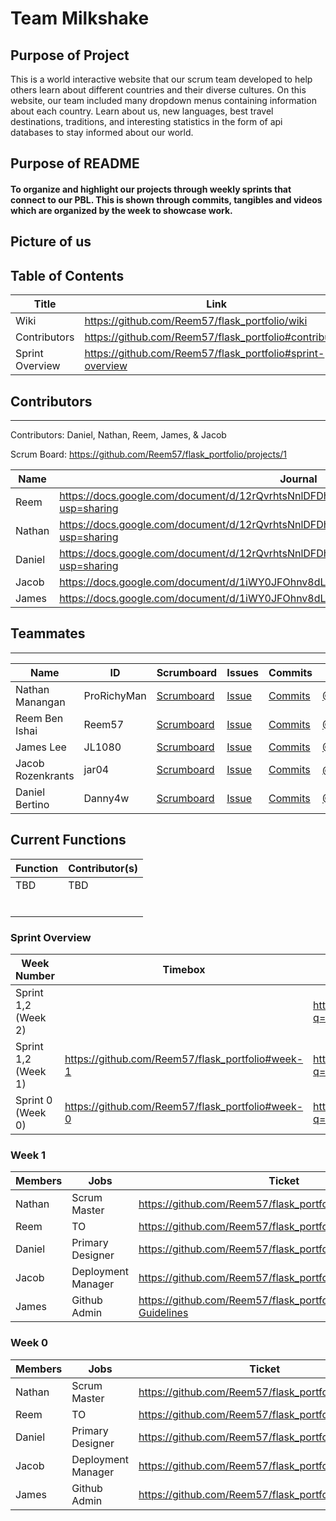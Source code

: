 # Team Milkshake

## Purpose of Project
This is a world interactive website that our scrum team developed to help others learn about different countries and their diverse cultures. On this website, our team included many dropdown menus containing information about each country. Learn about us, new languages, best travel destinations, traditions, and interesting statistics in the form of api databases to stay informed about our world.

## Purpose of README
#### To organize and highlight our projects through weekly sprints that connect to our PBL. This is shown through commits, tangibles and videos which are organized by the week to showcase work.

## Picture of us


## Table of Contents
| Title | Link |
| ---------------- | ------------------------------------------------------------------------------------------------------------ |
| Wiki | https://github.com/Reem57/flask_portfolio/wiki |
| Contributors | https://github.com/Reem57/flask_portfolio#contributors |
| Sprint Overview | https://github.com/Reem57/flask_portfolio#sprint-overview |


## Contributors
---------------------------------------

Contributors: Daniel, Nathan, Reem, James, & Jacob

Scrum Board: https://github.com/Reem57/flask_portfolio/projects/1

| Name             | Journal                                                                                                      |
| ---------------- | ------------------------------------------------------------------------------------------------------------ |
|  Reem | https://docs.google.com/document/d/12rQvrhtsNnlDFDhkCI9sT8w7fTD3y-4FW6W8LPLuf9w/edit?usp=sharing|
|  Nathan | https://docs.google.com/document/d/12rQvrhtsNnlDFDhkCI9sT8w7fTD3y-4FW6W8LPLuf9w/edit?usp=sharing|
|  Daniel | https://docs.google.com/document/d/12rQvrhtsNnlDFDhkCI9sT8w7fTD3y-4FW6W8LPLuf9w/edit?usp=sharing|
|  Jacob | https://docs.google.com/document/d/1iWY0JFOhnv8dLGOX7WXPdvvbnUYI_WglTmJvhG3r4QQ/edit|
|  James | https://docs.google.com/document/d/1iWY0JFOhnv8dLGOX7WXPdvvbnUYI_WglTmJvhG3r4QQ/edit|

## Teammates
---------------------------------------
| Name             | ID              | Scrumboard                                                                   | Issues |Commits  | Profile          |
| ---------------- | --------------- | ---------------------------------------------------------------------------- | ------ |----------- | ---------------- |
| Nathan Manangan  | ProRichyMan     | [Scrumboard]() | [Issue]() | [Commits]()| [@ProRichyMan]()|
| Reem Ben Ishai | Reem57 | [Scrumboard]() | [Issue]() | [Commits]()| [@Reem57]()|
| James Lee  | JL1080          | [Scrumboard]() | [Issue]() | [Commits]()| [@JL1080]()|
| Jacob Rozenkrants     | jar04  | [Scrumboard]() | [Issue]() | [Commits]()| [@jar04]()|
| Daniel Bertino     | Danny4w | [Scrumboard]() | [Issue]() | [Commits]()| [@Danny4w]()|

## Current Functions
| Function | Contributor(s)|
| ------------- | -------------------------------------------------------------|
| TBD | TBD |
|  |  |
|  |  |
|  |  |
|  |  |
|  |  |
|  |  |

### Sprint Overview
| Week Number | Timebox | Issue List                                              |
| ------------- | ------------- | -------------------------------------------------------------|
| Sprint 1,2 (Week 2)   |  |      https://github.com/Reem57/flask_portfolio/issues?q=is%3Aopen+is%3Aissue+label%3A%22Week+2%22       |
| Sprint 1,2 (Week 1)   | https://github.com/Reem57/flask_portfolio#week-1 |    https://github.com/Reem57/flask_portfolio/issues?q=is%3Aopen+is%3Aissue+label%3A%22Week+1%22       |
| Sprint 0 (Week 0)   | https://github.com/Reem57/flask_portfolio#week-0 |     https://github.com/Reem57/flask_portfolio/issues?q=is%3Aopen+is%3Aissue+label%3A%22Week+0%22       |

### Week 1
| Members | Jobs | Ticket |
| ------------- | -------------------------------------------------------------| - |
| Nathan | Scrum Master | https://github.com/Reem57/flask_portfolio/wiki/Policies |
| Reem | TO | https://github.com/Reem57/flask_portfolio/issues/7 |
| Daniel | Primary Designer | https://github.com/Reem57/flask_portfolio/wiki/Theme |
| Jacob | Deployment Manager | https://github.com/Reem57/flask_portfolio/wiki/Deployment |
| James | Github Admin | https://github.com/Reem57/flask_portfolio/wiki/Contribution-Guidelines |


### Week 0
| Members | Jobs | Ticket |
| ------------- | -------------------------------------------------------------| - |
| Nathan | Scrum Master | https://github.com/Reem57/flask_portfolio/projects/1 |
| Reem | TO | https://github.com/Reem57/flask_portfolio/issues/7 |
| Daniel | Primary Designer | https://github.com/Reem57/flask_portfolio/issues/3 |
| Jacob | Deployment Manager | https://github.com/Reem57/flask_portfolio/issues/11 |
| James | Github Admin | https://github.com/Reem57/flask_portfolio/issues/1 |

